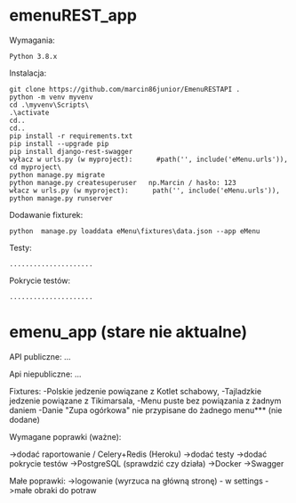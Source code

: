 ﻿emenuREST_app
===========

Wymagania:

    Python 3.8.x

Instalacja:

	git clone https://github.com/marcin86junior/EmenuRESTAPI .
	python -m venv myvenv
	cd .\myvenv\Scripts\
	.\activate
	cd..
	cd..
	pip install -r requirements.txt
	pip install --upgrade pip 
	pip install django-rest-swagger
	wyłacz w urls.py (w myproject):      #path('', include('eMenu.urls')),
	cd myproject\
	python manage.py migrate
	python manage.py createsuperuser   np.Marcin / hasło: 123
	włacz w urls.py (w myproject):      path('', include('eMenu.urls')),
	python manage.py runserver

Dodawanie fixturek:

	python  manage.py loaddata eMenu\fixtures\data.json --app eMenu

Testy:
	
	.....................

Pokrycie testów:

	.....................


emenu_app (stare nie aktualne)
===========

API publiczne:
...

Api niepubliczne:
...

Fixtures:
-Polskie jedzenie powiązane z Kotlet schabowy,
-Tajladzkie jedzenie powiązane z Tikimarsala,
-Menu puste bez powiązania z żadnym daniem
-Danie "Zupa ogórkowa" nie przypisane do żadnego menu*** (nie dodane)

Wymagane poprawki (ważne):

->dodać raportowanie / Celery+Redis (Heroku)
->dodać testy
->dodać pokrycie testów
->PostgreSQL (sprawdzić czy działa)
->Docker
->Swagger

Małe poprawki:
->logowanie (wyrzuca na główną stronę) - w settings
->małe obraki do potraw
